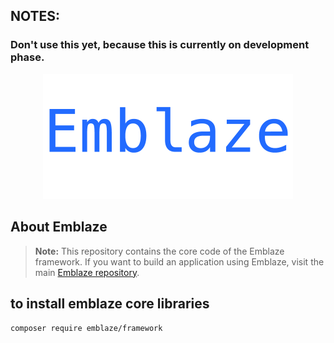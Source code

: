 ## NOTES:

### Don't use this yet, because this is currently on development phase.

<p align="center"><a href="#" target="_blank"><img src="https://raw.githubusercontent.com/reymarkdivino/website/gh-pages/img/emblaze.png" width="400"></a></p>

## About Emblaze

> **Note:** This repository contains the core code of the Emblaze framework. If you want to build an application using Emblaze, visit the main [Emblaze repository](https://github.com/emblaze-framework/emblaze).

## to install emblaze core libraries

`composer require emblaze/framework`
